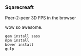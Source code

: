 ### Sqarecreaft

Peer-2-peer 3D FPS in the browser

wow so awesome.

```
gem install sass
npm install
bower install
gulp
```
